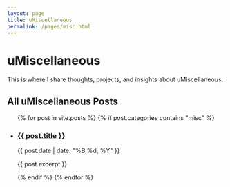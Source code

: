 ```yaml
---
layout: page
title: uMiscellaneous
permalink: /pages/misc.html
---
```


# uMiscellaneous

This is where I share thoughts, projects, and insights about uMiscellaneous.

## All uMiscellaneous Posts

<ul class="post-list">
  {% for post in site.posts %}
    {% if post.categories contains "misc" %}
      <li>
        <h3><a href="{{ post.url }}">{{ post.title }}</a></h3>
        <p class="post-meta">{{ post.date | date: "%B %d, %Y" }}</p>
        <p>{{ post.excerpt }}</p>
      </li>
    {% endif %}
  {% endfor %}
</ul>
